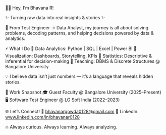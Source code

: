 👩‍💻 Hey, I’m Bhavana R!

✨ Turning raw data into real insights & stories ✨

🚀 From Test Engineer → Data Analyst, my journey is all about solving problems, decoding patterns, and helping decisions powered by data & analytics.

⚡ What I Do
🔹 Data Analytics: Python | SQL | Excel | Power BI
🔹 Visualization: Dashboards, Storytelling, KPIs
🔹 Statistics: Descriptive & Inferential for decision-making
🔹 Teaching: DBMS & Discrete Structures @ Bangalore University

💡 I believe data isn’t just numbers — it’s a language that reveals hidden stories.

💼 Work Snapshot
🎓 Guest Faculty @ Bangalore University (2025–Present)
🖥️ Software Test Engineer @ LG Soft India (2022–2023)

🌐 Let’s Connect!
📩 bhavanargowda0128@gmail.com
🔗 LinkedIn: www.linkedin.com/in/bhavanar0128

🔥 Always curious. Always learning. Always analyzing.
